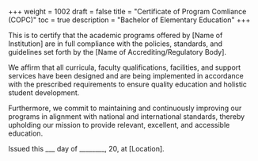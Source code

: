 +++
weight = 1002
draft = false
title = "Certificate of Program Comliance (COPC)"
toc = true
description = "Bachelor of Elementary Education"
+++

This is to certify that the academic programs offered by [Name of Institution] are in full compliance with the policies, standards, and guidelines set forth by the [Name of Accrediting/Regulatory Body].

We affirm that all curricula, faculty qualifications, facilities, and support services have been designed and are being implemented in accordance with the prescribed requirements to ensure quality education and holistic student development.

Furthermore, we commit to maintaining and continuously improving our programs in alignment with national and international standards, thereby upholding our mission to provide relevant, excellent, and accessible education.

Issued this ___ day of ________, 20, at [Location].
